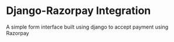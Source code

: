 # Django-Razorpay Integration
A simple form interface built using django to accept payment using Razorpay
